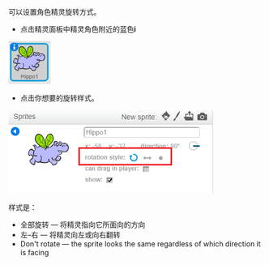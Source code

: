 可以设置角色精灵旋转方式。

- 点击精灵面板中精灵角色附近的蓝色**i**

![点击i](images/click-i.png)

- 点击你想要的旋转样式。

![不同的旋转方式](images/rotation-style.png)

样式是：

- 全部旋转 — 将精灵指向它所面向的方向
- 左–右 — 将精灵向左或向右翻转
- Don't rotate — the sprite looks the same regardless of which direction it is facing